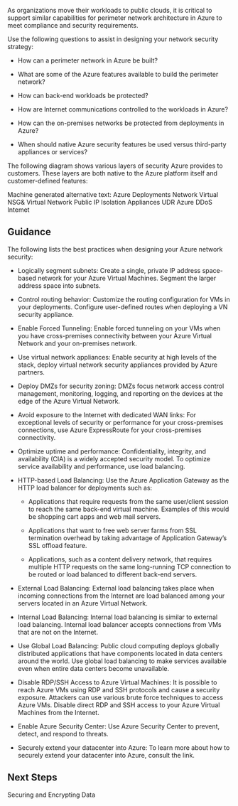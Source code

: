 
As organizations move their workloads to public clouds, it is critical to support similar capabilities for perimeter network architecture in Azure to meet compliance and security requirements. 


Use the following questions to assist in designing your network security strategy: 
 
- How can a perimeter network in Azure be built? 

- What are some of the Azure features available to build the perimeter network? 

- How can back-end workloads be protected? 

- How are Internet communications controlled to the workloads in Azure? 

- How can the on-premises networks be protected from deployments in Azure? 

- When should native Azure security features be used versus third-party appliances or services? 

The following diagram shows various layers of security Azure provides to customers. These layers are both native to the Azure platform itself and customer-defined features: 



Machine generated alternative text: Azure Deployments Network Virtual NSG& Virtual Network Public IP Isolation Appliances UDR Azure DDoS Intemet 



## Guidance 


The following lists the best practices when designing your Azure network security: 


- Logically segment subnets:  Create a single, private IP address space-based network for your Azure Virtual Machines. Segment the larger address space into subnets.  


- Control routing behavior:  Customize the routing configuration for VMs in your deployments. Configure user-defined routes when deploying a VN security appliance. 

- Enable Forced Tunneling:  Enable forced tunneling on your VMs when you have cross-premises connectivity between your Azure Virtual Network and your on-premises network.  

- Use virtual network appliances:   Enable security at high levels of the stack, deploy virtual network security appliances provided by Azure partners. 

- Deploy DMZs for security zoning: DMZs focus network access control management, monitoring, logging, and reporting on the devices at the edge of the Azure Virtual Network.  

- Avoid exposure to the Internet with dedicated WAN links:  For exceptional levels of security or performance for your cross-premises connections, use Azure ExpressRoute for your cross-premises connectivity.   

- Optimize uptime and performance:  Confidentiality, integrity, and availability (CIA) is a widely accepted security model. To optimize service availability and performance, use load balancing. 

- HTTP-based Load Balancing:  Use the Azure Application Gateway as the HTTP load balancer for deployments such as: 

  - Applications that require requests from the same user/client session to reach the same back-end virtual machine. Examples of this would be shopping cart apps and web mail servers. 


  - Applications that want to free web server farms from SSL termination overhead by taking advantage of Application Gateway’s SSL offload feature. 


  - Applications, such as a content delivery network, that requires multiple HTTP requests on the same long-running TCP connection to be routed or load balanced to different back-end servers. 


- External Load Balancing:  External load balancing takes place when incoming connections from the Internet are load balanced among your servers located in an Azure Virtual Network.  


- Internal Load Balancing:  Internal load balancing is similar to external load balancing. Internal load balancer accepts connections from VMs that are not on the Internet.   

- Use Global Load Balancing:  Public cloud computing deploys globally distributed applications that have components located in data centers around the world. Use global load balancing to make services available even when entire data centers become unavailable. 

- Disable RDP/SSH Access to Azure Virtual Machines:  It is possible to reach Azure VMs using RDP and SSH protocols and cause a security exposure. Attackers can use various brute force techniques to access Azure VMs. Disable direct RDP and SSH access to your Azure Virtual Machines from the Internet.  
 
- Enable Azure Security Center:  Use Azure Security Center to prevent, detect, and respond to threats.  
 
- Securely extend your datacenter into Azure: To learn more about how to securely extend your datacenter into Azure, consult the link. 



## Next Steps 
Securing and Encrypting Data 
